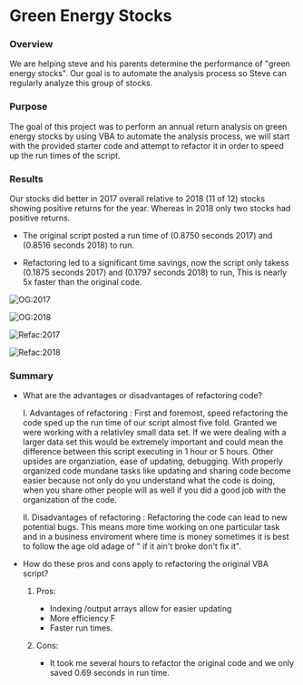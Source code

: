 # Green Energy Stocks

### Overview 

We are helping steve and his parents determine the performance of "green energy stocks". Our goal is to automate the analysis process so Steve can regularly analyze this group of stocks. 

### Purpose

The goal of this project was to perform an annual return analysis on green energy stocks by using VBA to automate the analysis process, we will start with the provided starter code and attempt to refactor it in order to speed up the run times of the script.    

### Results

Our stocks did better in 2017 overall relative to 2018 (11 of 12) stocks showing positive returns for the year. Whereas in 2018 only two stocks had positive returns. 

  * The original script posted a run time of (0.8750 seconds 2017) and (0.8516 seconds 2018) to run.

  * Refactoring led to a significant time savings, now the script only takess (0.1875 seconds 2017) and (0.1797 seconds 2018) to run, This is nearly 5x faster than the original code.


![OG:2017](https://user-images.githubusercontent.com/86337035/160211584-9a2e0d3e-a117-4d8b-a1a8-d1b87af80fa0.png)


![OG:2018](https://user-images.githubusercontent.com/86337035/160211632-7e0fa8b3-38fa-49f9-900b-c0820e959515.png)

![Refac:2017](https://user-images.githubusercontent.com/86337035/160211658-8f7c72ea-60ce-4579-a4a9-f8ffcec6d028.png)

![Refac:2018](https://user-images.githubusercontent.com/86337035/160211696-48132adc-d1c3-4d36-bfe5-5763a36be521.png)

### Summary

* What are the advantages or disadvantages of refactoring code?

  I. Advantages of refactoring : First and foremost, speed refactoring the code sped up the run time of our script almost five fold. Granted we were working with a relativley small data set. If we were dealing with a larger data set this would be extremely important and could mean the difference between this script executing in 1 hour or 5 hours. Other upsides are organziation, ease of updating, debugging. With properly organized code mundane tasks like updating and sharing code become easier because not only do you understand what the code is doing, when you share other people will as well if you did a good job with the organization of the code. 
 
  II. Disadvantages of refactoring : Refactoring the code can lead to new potential bugs. This means more time working on one particular task and in a business enviroment where time is money sometimes it is best to follow the age old adage of " if it ain't broke don't fix it".  

* How do these pros and cons apply to refactoring the original VBA script?

  1. Pros:  
      * Indexing /output arrays allow for easier updating 
      * More efficiency F
      * Faster run times.

  2. Cons:
      * It took me several hours to refactor the original code and we only saved 0.69 seconds in run time.
